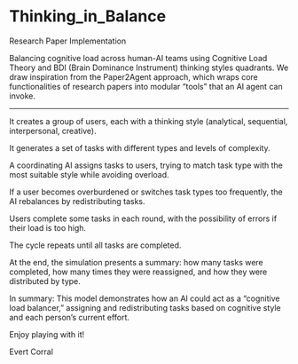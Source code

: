 # Thinking_in_Balance
Research Paper Implementation

Balancing cognitive load across human-AI teams using Cognitive Load Theory and BDI (Brain Dominance Instrument) thinking styles quadrants. We draw inspiration from the Paper2Agent approach, which wraps core functionalities of research papers into modular “tools” that an AI agent can invoke. 

------------------------------------------------------------------------------------------------------------------------------------

It creates a group of users, each with a thinking style (analytical, sequential, interpersonal, creative).

It generates a set of tasks with different types and levels of complexity.

A coordinating AI assigns tasks to users, trying to match task type with the most suitable style while avoiding overload.

If a user becomes overburdened or switches task types too frequently, the AI rebalances by redistributing tasks.

Users complete some tasks in each round, with the possibility of errors if their load is too high.

The cycle repeats until all tasks are completed.

At the end, the simulation presents a summary: how many tasks were completed, how many times they were reassigned, and how they were distributed by type.

In summary: This model demonstrates how an AI could act as a “cognitive load balancer,” assigning and redistributing tasks based on cognitive style and each person’s current effort.



Enjoy playing with it!

Evert Corral
